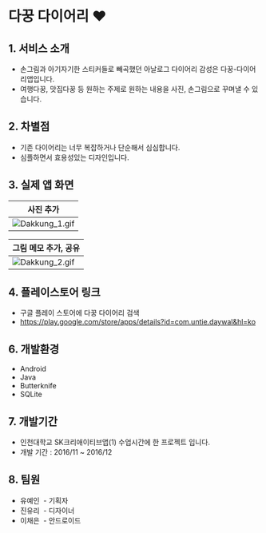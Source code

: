 # 다꿍 다이어리 ❤️

## 1. 서비스 소개
- 손그림과 아기자기한 스티커들로 빼곡했던 아날로그 다이어리 감성은 다꿍-다이어리앱입니다.
- 여행다꿍, 맛집다꿍 등 원하는 주제로 원하는 내용을 사진, 손그림으로 꾸며낼 수 있습니다.

## 2. 차별점 
- 기존 다이어리는 너무 복잡하거나 단순해서 심심합니다.
- 심플하면서 효용성있는 디자인입니다.
 
## 3. 실제 앱 화면

| 사진 추가 |
| --- | 
| ![Dakkung_1.gif](dakkung_1.gif) |

| 그림 메모 추가, 공유 |
| --- | 
| ![Dakkung_2.gif](dakkung_2.gif) |

## 4. 플레이스토어 링크
- 구글 플레이 스토어에 다꿍 다이어리 검색
- https://play.google.com/store/apps/details?id=com.untie.daywal&hl=ko

## 6. 개발환경
- Android
- Java
- Butterknife
- SQLite

## 7. 개발기간
- 인천대학교 SK크리애이티브앱(1) 수업시간에 한 프로젝트 입니다.
- 개발 기간 : 2016/11 ~ 2016/12

## 8. 팀원
- 유예인
  - 기획자
- 진유리
  - 디자이너
- 이채은
  - 안드로이드 

